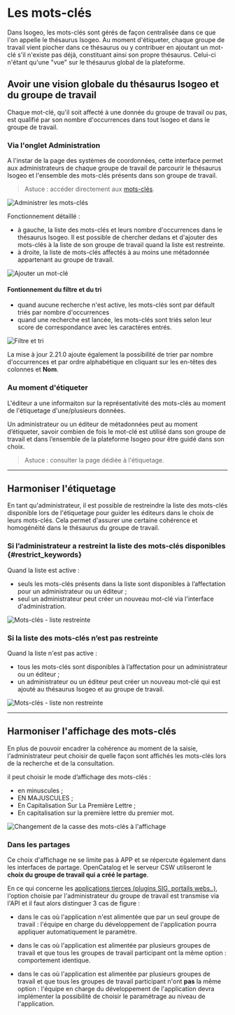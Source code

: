 # Les mots-clés <i class="fa fa-tags"></i>

Dans Isogeo, les mots-clés sont gérés de façon centralisée dans ce que l&apos;on appelle le thésaurus Isogeo. Au moment d&apos;étiqueter, chaque groupe de travail vient piocher dans ce thésaurus ou y contribuer en ajoutant un mot-clé s&apos;il n&apos;existe pas déjà, constituant ainsi son propre thésaurus. Celui-ci n&apos;étant qu&apos;une "vue" sur le thésaurus global de la plateforme.

## Avoir une vision globale du thésaurus Isogeo et du groupe de travail

Chaque mot-clé, qu&apos;il soit affecté à une donnée du groupe de travail ou pas, est qualifié par son nombre d&apos;occurrences dans tout Isogeo et dans le groupe de travail.

### Via l&apos;onglet Administration

A l&apos;instar de la page des systèmes de coordonnées, cette interface permet aux administrateurs de chaque groupe de travail de parcourir le thésaurus Isogeo et l&apos;ensemble des mots-clés présents dans son groupe de travail.

> Astuce : accéder directement aux [mots-clés](https://app.isogeo.com/admin/keywords).

![Administrer les mots-clés](/assets/adm_keywords_occurs.png "Administrer les mots-clés")

Fonctionnement détaillé :

* à gauche, la liste des mots-clés et leurs nombre d&apos;occurrences dans le thésaurus Isogeo. Il est possible de chercher dedans et d&apos;ajouter des mots-clés à la liste de son groupe de travail quand la liste est restreinte.
* à droite, la liste de mots-clés affectés à au moins une métadonnée appartenant au groupe de travail.

![Ajouter un mot-clé](/assets/adm_keywords_restricted_addToIsogeo.gif "Ajouter un mot-clé à son groupe de travail à partir du thésaurus Isogeo")

#### Fontionnement du filtre et du tri

* quand aucune recherche n&apos;est active, les mots-clés sont par défault triés par nombre d&apos;occurrences
* quand une recherche est lancée, les mots-clés sont triés selon leur score de correspondance avec les caractères entrés.

![Filtre et tri](/assets/adm_keywords_filtrer_order.gif "Comprendre le fonctionnement du tri et du filtre par recherche dynamique")

La mise à jour 2.21.0 ajoute également la possibilité de trier par nombre d'occurrences et par ordre alphabétique en cliquant sur les en-têtes des colonnes <i class="fa fa-dashboard"></i> et **Nom**.

### Au moment d&apos;étiqueter

L&apos;éditeur a une informaiton sur la représentativité des mots-clés au moment de l&apos;étiquetage d&apos;une/plusieurs données.

Un administrateur ou un éditeur de métadonnées peut au moment d’étiqueter, savoir combien de fois le mot-clé est utilisé dans son groupe de travail et dans l’ensemble de la plateforme Isogeo pour être guidé dans son choix.

> Astuce : consulter la page dédiée à l&apos;étiquetage.

____

## Harmoniser l&apos;étiquetage

En tant qu&apos;administrateur, il est possible de restreindre la liste des mots-clés disponible lors de l&apos;étiquetage pour guider les éditeurs dans le choix de leurs mots-clés. Cela permet d&apos;assurer une certaine cohérence et homogénéité dans le thésaurus du groupe de travail.

### Si l’administrateur a restreint la liste des mots-clés disponibles {#restrict_keywords}

Quand la liste est active :

* seuls les mots-clés présents dans la liste sont disponibles à l’affectation pour un administrateur ou un éditeur ;
* seul un administrateur peut créer un nouveau mot-clé via l&apos;interface d&apos;administration.

![Mots-clés - liste restreinte](/assets/inv_edit_tags_keywords_restricted.gif "Créer un nouveau mot-clé quand la liste est restreinte")

### Si la liste des mots-clés n’est pas restreinte

Quand la liste n&apos;est pas active :

* tous les mots-clés sont disponibles à l’affectation pour un administrateur ou un éditeur ;
* un administrateur ou un éditeur peut créer un nouveau mot-clé qui est ajouté au thésaurus Isogeo et au groupe de travail.

![Mots-clés - liste non restreinte](/assets/inv_edit_tags_keywords.gif "Créer un nouveau mot-clé quand la liste n&apos;est pas restreinte")

____

## Harmoniser l&apos;affichage des mots-clés

En plus de pouvoir encadrer la cohérence au moment de la saisie, l&apos;administrateur peut choisir de quelle façon sont affichés les mots-clés lors de la recherche et de la consultation.

il peut choisir le mode d’affichage des mots-clés :

* en minuscules ;
* EN MAJUSCULES ;
* En Capitalisation Sur La Première Lettre ;
* En capitalisation sur la première lettre du premier mot.

![Changement de la casse des mots-clés à l&apos;affichage](/assets/adm_keywords_case_switch.gif "Différentes options de la casse de l&apos;affichage des mots-clés")

### Dans les partages

Ce choix d&apos;affichage ne se limite pas à APP et se répercute également dans les interfaces de partage. OpenCatalog et le serveur CSW utiliseront le **choix du groupe de travail qui a créé le partage**.

En ce qui concerne les [applications tierces (plugins SIG, portails webs..)](../publish/usages_api.html), l&apos;option choisie par l&apos;administrateur du groupe de travail est transmise via l&apos;API et il faut alors distinguer 3 cas de figure :

* dans le cas où l&apos;application n&apos;est alimentée que par un seul groupe de travail : l&apos;équipe en charge du développement de l&apos;application pourra appliquer automatiquement le paramètre.

* dans le cas où l&apos;application est alimentée par plusieurs groupes de travail et que tous les groupes de travail participant ont la même option : comportement identique.

* dans le cas où l&apos;application est alimentée par plusieurs groupes de travail et que tous les groupes de travail participant n&apos;ont **pas** la même option : l&apos;équipe en charge du développement de l&apos;application devra implémenter la possibilité de choisir le paramétrage au niveau de l&apos;application.
